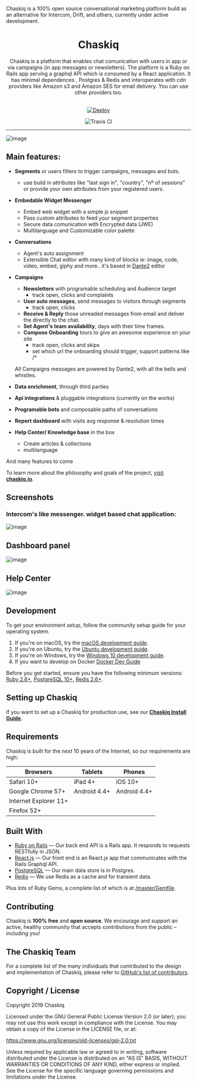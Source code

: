 
Chaskiq is a 100% open source conversational marketing platform build as an alternative for Intercom, Drift, and others, currently under active development.

<div align="center">
  <h1> Chaskiq</h1>
  Chaskiq is a platform that enables chat comunication with users in app or via campaigns (in app messages or newsletters). The platform is a Ruby on Rails app serving a graphql API which is consumed by a React application.
  It has minimal dependences , Postgres & Redis and interoperates with cdn providers like Amazon s3 and Amazon SES for email delivery. You can use other providers too.
  <br/>
</div>

<br/>

<p align="center">
  <a href="https://heroku.com/deploy?template=https://github.com/chaskiq/chaskiq/tree/master" alt="Deploy to Heroku">
     <img alt="Deploy" src="https://www.herokucdn.com/deploy/button.svg"/>
  </a>
</p>

<p align="center">
  <!--<img alt="Chaskiq CI Status" src="https://github.com/chaskiq/chaskiq/workflows/CI/badge.svg"/>-->
  <img alt="Travis CI" src="https://travis-ci.org/chaskiq/chaskiq.svg?branch=master"/>
</p>


----

![image](https://user-images.githubusercontent.com/11976/71675959-c6e00500-2d5d-11ea-83cf-8cd5cf5cbd89.png)

## Main features:

- **Segments** or users filters to trigger campaigns, messages and bots.
  - use build in attributes like "last sign in", "country", "nº of sessions" or provide your own attributes from your registered users.
- **Embedable Widget Messenger**
  - Embed web widget with a simple js snippet
  - Pass custom attributes to feed your segment properties
  - Secure data comunication with Encrypted data (JWE)
  - Multilanguage and Customizable color palette
- **Conversations**
  - Agent's auto assignment
  - Extensible Chat editor with many kind of blocks ie: image, code, video, embed, giphy and more.. it's based in <a href="https://github.com/michelson/Dante2">Dante2</a> editor
- **Campaigns**
  - **Newsletters** with programable scheduling and Audience target
    - track open, clicks and complaints
  - **User auto messages**, send messages to visitors through 
  segments
    - track open, clicks
  - **Receive & Reply** those unreaded messages from email and deliver the directly to the chat.
  - **Set Agent's team availability**, days with their time frames.
  - **Compose Onboarding** tours to give an awesome experience on your site
    - track open, clicks and skips
    - set which url the onboarding should trigger, support patterns like /*

  All Campaigns messages are powered by Dante2, with all the bells and whistles.
 

- **Data enrichment**, through third parties
- **Api integrations** & pluggable integrations (currently on the works)
- **Programable bots** and composable paths of conversations
- **Report dashboard** with visits avg response & resolution times
- **Help Center/ Knowledge base** in the box
  - Create articles & collections
  - multilanguage

And many features to come

To learn more about the philosophy and goals of the project, [visit **chaskiq.io**](https://www.chaskiq.io).

## Screenshots

### Intercom's like messenger. widget based chat application:

![image](https://user-images.githubusercontent.com/11976/71646953-88026e80-2ccd-11ea-8a3f-6a80c0098dff.png)

## Dashboard panel

![image](https://user-images.githubusercontent.com/11976/71302992-3682e700-2391-11ea-9920-21617d9bd574.png)

## Help Center
![image](https://user-images.githubusercontent.com/11976/71303031-d80a3880-2391-11ea-9798-34cc7e81e9d1.png)


## Development

To get your environment setup, follow the community setup guide for your operating system.

1. If you're on macOS, try the [macOS development guide](https://dev.chaskiq.io/en/articles/mac-os-installation-guide).
1. If you're on Ubuntu, try the [Ubuntu development guide](https://dev.chaskiq.io/en/articles/ubuntu-installation-guide).
1. If you're on Windows, try the [Windows 10 development guide](https://dev.chaskiq.io/en/articles/ubuntu-installation-guide).
1. If you want to develop on Docker [Docker Dev Guide](https://dev.chaskiq.io/en/articles/docker-for-development)


Before you get started, ensure you have the following minimum versions: [Ruby 2.6+](https://www.ruby-lang.org/en/downloads/), [PostgreSQL 10+](https://www.postgresql.org/download/), [Redis 2.6+](https://redis.io/download).

## Setting up Chaskiq

If you want to set up a Chaskiq for production use, see our [**Chaskiq Install Guide**](https://dev.chaskiq.io/en/articles/installation).

## Requirements

Chaskiq is built for the *next* 10 years of the Internet, so our requirements are high:

| Browsers              | Tablets      | Phones       |
| --------------------- | ------------ | ------------ |
| Safari 10+            | iPad 4+      | iOS 10+      |
| Google Chrome 57+     | Android 4.4+ | Android 4.4+ |
| Internet Explorer 11+ |              |              |
| Firefox 52+           |              |              |

## Built With

- [Ruby on Rails](https://github.com/rails/rails) &mdash; Our back end API is a Rails app. It responds to requests RESTfully in JSON.
- [React.js](https://github.com/react/react.js) &mdash; Our front end is an React.js app that communicates with the Rails Graphql API.
- [PostgreSQL](https://www.postgresql.org/) &mdash; Our main data store is in Postgres.
- [Redis](https://redis.io/) &mdash; We use Redis as a cache and for transient data.

Plus *lots* of Ruby Gems, a complete list of which is at [/master/Gemfile](https://github.com/chaskiq/chaskiq/blob/master/Gemfile).

## Contributing

Chaskiq is **100% free** and **open source**. We encourage and support an active, healthy community that
accepts contributions from the public &ndash; including you!

## The Chaskiq Team

For a complete list of the many individuals that contributed to the design and implementation of Chaskiq, please refer to [GitHub's list of contributors](https://github.com/chaskiq/chaskiq/contributors).

## Copyright / License

Copyright 2019 Chaskiq.

Licensed under the GNU General Public License Version 2.0 (or later);
you may not use this work except in compliance with the License.
You may obtain a copy of the License in the LICENSE file, or at:

   https://www.gnu.org/licenses/old-licenses/gpl-2.0.txt

Unless required by applicable law or agreed to in writing, software
distributed under the License is distributed on an "AS IS" BASIS,
WITHOUT WARRANTIES OR CONDITIONS OF ANY KIND, either express or implied.
See the License for the specific language governing permissions and
limitations under the License.
